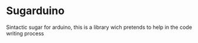 # Sugarduino
Sintactic sugar for arduino, this is a library wich pretends to help in the code writing process
